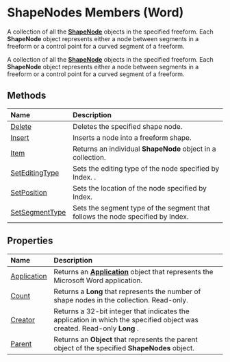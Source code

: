 
# ShapeNodes Members (Word)
A collection of all the  **[ShapeNode](d5afb71a-a218-57f3-87f0-171094ba6610.md)** objects in the specified freeform. Each **ShapeNode** object represents either a node between segments in a freeform or a control point for a curved segment of a freeform.

A collection of all the  **[ShapeNode](d5afb71a-a218-57f3-87f0-171094ba6610.md)** objects in the specified freeform. Each **ShapeNode** object represents either a node between segments in a freeform or a control point for a curved segment of a freeform.


## Methods



|**Name**|**Description**|
|:-----|:-----|
|[Delete](1c90b38d-a108-83c7-675a-39fe66d3d261.md)|Deletes the specified shape node.|
|[Insert](a0a8a577-b0c5-fad8-da21-f3adbbdde085.md)|Inserts a node into a freeform shape.|
|[Item](c0c0adc5-4f00-33b5-b0bd-1920a56512df.md)|Returns an individual  **ShapeNode** object in a collection.|
|[SetEditingType](315a8a0d-0caa-278d-af0e-91b468b694ab.md)|Sets the editing type of the node specified by Index. .|
|[SetPosition](0675ff22-1717-5fc6-2c07-c7ac53196c88.md)|Sets the location of the node specified by Index.|
|[SetSegmentType](8afa8b4b-73bf-e64b-b6fa-427e891a9e07.md)|Sets the segment type of the segment that follows the node specified by Index.|

## Properties



|**Name**|**Description**|
|:-----|:-----|
|[Application](1fc8e643-a024-8eb2-395d-223541299198.md)|Returns an  **[Application](d1cf6f8f-4e88-bf01-93b4-90a83f79cb44.md)** object that represents the Microsoft Word application.|
|[Count](0143ede9-5ebc-ab12-90af-ab25886ddd0a.md)|Returns a  **Long** that represents the number of shape nodes in the collection. Read-only.|
|[Creator](1c528b1c-0dbd-1757-f7eb-9696dbec2cf9.md)|Returns a 32-bit integer that indicates the application in which the specified object was created. Read-only  **Long** .|
|[Parent](3a3a6b13-eb7b-63d9-77f7-be737dda2916.md)|Returns an  **Object** that represents the parent object of the specified **ShapeNodes** object.|
